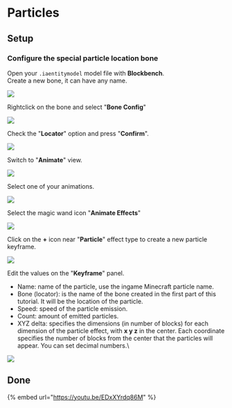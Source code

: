 # Particles

## Setup

### Configure the special particle location bone

Open your `.iaentitymodel` model file with **Blockbench**.\
Create a new bone, it can have any name.

![](<../../../../.gitbook/assets/image (106).png>)

Rightclick on the bone and select "**Bone Config**"

![](<../../../../.gitbook/assets/image (88).png>)

Check the "**Locator**" option and press "**Confirm**".

![](<../../../../.gitbook/assets/image (70).png>)

Switch to "**Animate**" view.

![](<../../../../.gitbook/assets/image (124).png>)

Select one of your animations.

![](<../../../../.gitbook/assets/image (120).png>)

Select the magic wand icon "**Animate Effects**"

![](<../../../../.gitbook/assets/image (195).png>)

Click on the **+** icon near "**Particle**" effect type to create a new particle keyframe.

![](<../../../../.gitbook/assets/image (194).png>)

Edit the values on the "**Keyframe**" panel.

* Name: name of the particle, use the ingame Minecraft particle name.
* Bone (locator): is the name of the bone created in the first part of this tutorial. It will be the location of the particle.
* Speed: speed of the particle emission.
* Count: amount of emitted particles.
* XYZ delta: specifies the dimensions (in number of blocks) for each dimension of the particle effect, with **x y z** in the center. Each coordinate specifies the number of blocks from the center that the particles will appear. You can set decimal numbers.\


![](<../../../../.gitbook/assets/image (74).png>)

## Done

{% embed url="https://youtu.be/EDxXYrdq86M" %}
